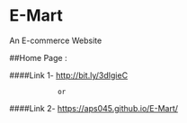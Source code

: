 # E-Mart
An E-commerce Website


##Home Page : 

####Link 1-  http://bit.ly/3dIgieC
                
                or
                
####Link 2- https://aps045.github.io/E-Mart/
